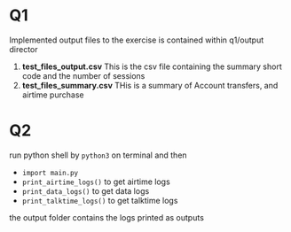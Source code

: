 # Q1

Implemented output files to the exercise is contained within q1/output director 

1. __test_files_output.csv__ This is the csv file containing the summary short code and the number of sessions
2. __test_files_summary.csv__ THis is a summary of Account transfers, and airtime purchase


# Q2

run python shell by `python3` on terminal
and then 

- `import main.py`
- `print_airtime_logs()` to get airtime logs
- `print_data_logs()` to get data logs
- `print_talktime_logs()` to get talktime logs

the output folder contains the logs printed as outputs